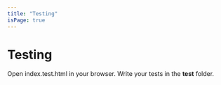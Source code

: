 ```yaml
---
title: "Testing"
isPage: true
---
```


<div class="popout h-white bg-crimson">
<h1>Testing</h1>
</div>

Open index.test.html in your browser. Write your tests in the __test__ folder.